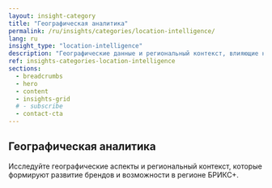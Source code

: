 ```yaml
---
layout: insight-category
title: "Географическая аналитика"
permalink: /ru/insights/categories/location-intelligence/
lang: ru
insight_type: "location-intelligence"
description: "Географические данные и региональный контекст, влияющие на развитие брендов и возможности."
ref: insights-categories-location-intelligence
sections:
  - breadcrumbs
  - hero
  - content
  - insights-grid
  # - subscribe
  - contact-cta
---
```


## Географическая аналитика

Исследуйте географические аспекты и региональный контекст, которые формируют развитие брендов и возможности в регионе БРИКС+.
